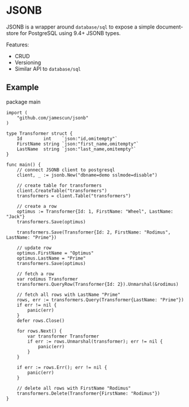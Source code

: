 JSONB
=====

JSONB is a wrapper around `database/sql` to expose a simple document-store for PostgreSQL using 9.4+ JSONB types.

Features:

  - CRUD
  - Versioning
  - Similar API to `database/sql`

Example
-------

package main

	import (
		"github.com/jamescun/jsonb"
	)

	type Transformer struct {
		Id        int    `json:"id,omitempty"`
		FirstName string `json:"first_name,omitempty"`
		LastName  string `json:"last_name,omitempty"`
	}

	func main() {
		// connect JSONB client to postgresql
		client, _ := jsonb.New("dbname=demo sslmode=disable")

		// create table for transformers
		client.CreateTable("transformers")
		transformers = client.Table("transformers")

		// create a row
		optimus := Transformer{Id: 1, FirstName: "Wheel", LastName: "Jack"}
		transformers.Save(optimus)

		transformers.Save(Transformer{Id: 2, FirstName: "Rodimus", LastName: "Prime"})

		// update row
		optimus.FirstName = "Optimus"
		optimus.LastName = "Prime"
		transformers.Save(optimus)

		// fetch a row
		var rodimus Transformer
		transformers.QueryRow(Transformer{Id: 2}).Unmarshal(&rodimus)

		// fetch all rows with LastName "Prime"
		rows, err := transformers.Query(Transformer{LastName: "Prime"})
		if err != nil {
			panic(err)
		}
		defer rows.Close()

		for rows.Next() {
			var transformer Transformer
			if err := rows.Unmarshal(transformer); err != nil {
				panic(err)
			}
		}

		if err := rows.Err(); err != nil {
			panic(err)
		}

		// delete all rows with FirstName "Rodimus"
		transformers.Delete(Transformer{FirstName: "Rodimus"})
	}
